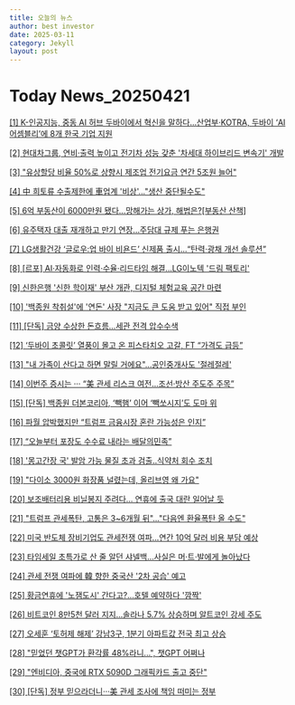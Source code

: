 ```yaml
---
title: 오늘의 뉴스
author: best investor
date: 2025-03-11
category: Jekyll
layout: post
---
```


# Today News_20250421

[[1]  K-인공지능, 중동 AI 허브 두바이에서 혁신을 말하다...산업부·KOTRA, 두바이 ‘AI 어셈블리’에 8개 한국 기업 지원](https://www.aitimes.kr/news/articleView.html?idxno=34676)

[[2]  현대차그룹, 연비·출력 높이고 전기차 성능 갖춘 '차세대 하이브리드 변속기' 개발](https://www.psnews.co.kr/news/articleView.html?idxno=2090691)

[[3]  "유상할당 비율 50%로 상향시 제조업 전기요금 연간 5조원 늘어"](http://v.daum.net/v/20250421060008120)

[[4]  中 희토류 수출제한에 車업계 '비상'…"생산 중단될수도"](https://m.joseilbo.com/news/view.htm?newsid=541483#_digitalcamp)

[[5]  6억 부동산이 6000만원 됐다...망해가는 상가, 해법은?[부동산 산책]](http://v.daum.net/v/20250420090007462)

[[6]  유주택자 대출 재개하고 만기 연장…주담대 규제 푸는 은행권](http://v.daum.net/v/20250410170059470)

[[7]  LG생활건강 ‘글로우:업 바이 비욘드’ 신제품 출시…“탄력·광채 개선 솔루션”](https://www.pharmnews.com/news/articleView.html?idxno=259600)

[[8]  [르포] AI·자동화로 인력·수율·리드타임 해결...LG이노텍 '드림 팩토리'](http://v.daum.net/v/20250420100032531)

[[9]  신한은행 '신한 학이재' 부산 개관, 디지털 체험교육 공간 마련](https://www.businesspost.co.kr/BP?command=article_view&num=392004)

[[10]  '백종원 착취설'에 '연돈' 사장 "지금도 큰 도움 받고 있어" 직접 부인](https://www.hankookilbo.com/News/Read/A2025042010160002452)

[[11]  [단독] 금양 수상한 돈흐름…세관 전격 압수수색](http://v.daum.net/v/20250420190216612)

[[12]  ‘두바이 초콜릿’ 열풍이 몰고 온 피스타치오 고갈, FT “가격도 급등”](http://v.daum.net/v/20250420151958531)

[[13]  "내 가족이 산다고 하면 말릴 거에요"…공인중개사도 '절레절레'](http://v.daum.net/v/20250419072802262)

[[14]  이번주 증시는 ··· “美 관세 리스크 여전…조선·방산 주도주 주목”](http://v.daum.net/v/20250420151200297)

[[15]  [단독] 백종원 더본코리아, ‘빽햄’ 이어 ‘빽쏘시지’도 도마 위](https://www.joongangenews.com/news/articleView.html?idxno=418061)

[[16]  파월 압박했지만 “트럼프 금융시장 혼란 가능성은 인지”](http://v.daum.net/v/20250419213150731)

[[17]  “오늘부터 포장도 수수료 내라는 배달의민족”](http://www.najutoday.co.kr/news/articleView.html?idxno=34442)

[[18]  '몽고간장 국' 발암 가능 물질 초과 검출..식약처 회수 조치](http://v.daum.net/v/20250419211801659)

[[19]  "다이소 3000원 화장품 널렸는데, 올리브영 왜 가요"](http://v.daum.net/v/20250420180501585)

[[20]  보조배터리용 비닐봉지 주려다… 연휴에 출국 대란 일어날 듯](http://v.daum.net/v/20250421013720835)

[[21]  "트럼프 관세폭탄, 고통은 3~6개월 뒤"…"다음엔 환율폭탄 올 수도"](http://v.daum.net/v/20250419130311427)

[[22]  미국 반도체 장비기업도 관세전쟁 여파…연간 10억 달러 비용 부담 예상](https://www.aseanexpress.co.kr/news/article.html?no=11773)

[[23]  타임세일 초특가로 산 줄 알던 샤넬백…사실은 머·트·발에게 놀아났다](http://v.daum.net/v/20250420142700153)

[[24]  관세 전쟁 여파에 韓 향한 중국산 '2차 공습' 예고](https://biz.newdaily.co.kr/site/data/html/2025/04/20/2025042000032.html)

[[25]  황금연휴에 '노잼도시' 간다고?…호텔 예약하다 '깜짝'](http://v.daum.net/v/20250420210302952)

[[26]  비트코인 8만5천 달러 지지...솔라나 5.7% 상승하며 알트코인 강세 주도](http://v.daum.net/v/20250420091116763)

[[27]  오세훈 ‘토허제 해제’ 강남3구, 1분기 아파트값 전국 최고 상승](http://v.daum.net/v/20250420144504737)

[[28]  "믿었던 챗GPT가 환각률 48%라니...", 챗GPT 어쩌나](http://v.daum.net/v/20250420125936457)

[[29]  "엔비디아, 중국에 RTX 5090D 그래픽카드 출고 중단"](http://v.daum.net/v/20250420110030609)

[[30]  [단독] 정부 믿으라더니···美 관세 조사에 책임 떠미는 정부](http://v.daum.net/v/20250420150236103)

